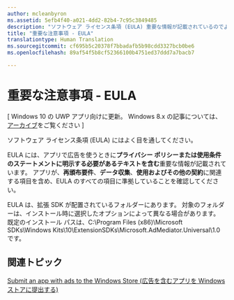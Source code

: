 ```yaml
---
author: mcleanbyron
ms.assetid: 5efb4f40-a021-4dd2-82b4-7c95c3849485
description: "ソフトウェア ライセンス条項 (EULA) 重要な情報が記載されているのでよく目を通してください。"
title: "重要な注意事項 - EULA"
translationtype: Human Translation
ms.sourcegitcommit: cf695b5c20378f7bbadafb5b98cdd3327bcb0be6
ms.openlocfilehash: 89af54f5b8cf52366100b4751ed37ddd7a7bacb7

---
```


# 重要な注意事項 - EULA


\[ Windows 10 の UWP アプリ向けに更新。 Windows 8.x の記事については、[アーカイブ](http://go.microsoft.com/fwlink/p/?linkid=619132)をご覧ください \]

ソフトウェア ライセンス条項 (EULA) にはよく目を通してください。

EULA には、アプリで広告を使うときに**プライバシー ポリシーまたは使用条件のステートメントに明示する必要があるテキストを含む**重要な情報が記載されています。 アプリが、**再頒布要件**、**データ収集**、**使用およびその他の契約**に関連する項目を含め、EULA のすべての項目に準拠していることを確認してください。

EULA は、拡張 SDK が配置されているフォルダーにあります。 対象のフォルダーは、インストール時に選択したオプションによって異なる場合があります。 既定のインストール パスは、C:\\Program Files (x86)\\Microsoft SDKs\\Windows Kits\\10\\ExtensionSDKs\\Microsoft.AdMediator.Universal\\1.0 です。

## 関連トピック

[Submit an app with ads to the Windows Store (広告を含むアプリを Windows ストアに提出する)](submit-an-app-with-ads-to-the-windows-store.md)

 

 



<!--HONumber=Jun16_HO4-->


